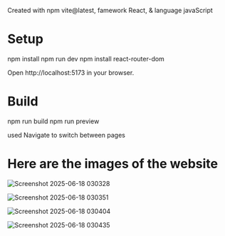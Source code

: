 
Created with npm vite@latest, famework React, & language javaScript 

# Setup
npm install
npm run dev
npm install react-router-dom

Open http://localhost:5173 in your browser.

# Build
npm run build
npm run preview

used Navigate to switch between pages

# Here are the images of the website

![Screenshot 2025-06-18 030328](https://github.com/user-attachments/assets/af72a7fc-b756-482d-87b5-b80f691186d0)

![Screenshot 2025-06-18 030351](https://github.com/user-attachments/assets/d3aad851-8adf-4cd3-981a-62aecf9cd27d)

![Screenshot 2025-06-18 030404](https://github.com/user-attachments/assets/f52e0231-5f3c-49d7-998e-853441f7575b)

![Screenshot 2025-06-18 030435](https://github.com/user-attachments/assets/c2dd327d-d16e-47e8-a490-719d2b057f0a)
